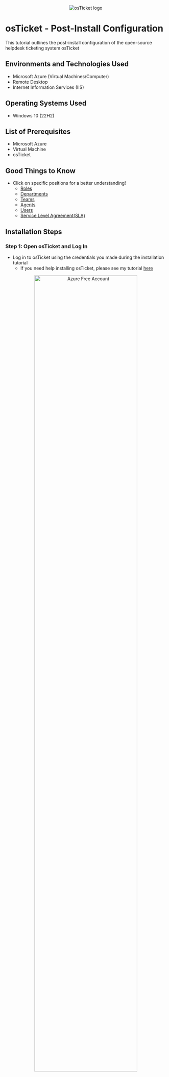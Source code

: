 <p align="center">
<img src="https://i.imgur.com/Clzj7Xs.png" alt="osTicket logo"/>
</p>

<h1>osTicket -  Post-Install Configuration</h1>
This tutorial outlines the post-install configuration of the open-source helpdesk ticketing system osTicket<br />



<h2>Environments and Technologies Used</h2>

- Microsoft Azure (Virtual Machines/Computer)
- Remote Desktop
- Internet Information Services (IIS)

<h2>Operating Systems Used </h2>

- Windows 10</b> (22H2)

<h2>List of Prerequisites</h2>

- Microsoft Azure
- Virtual Machine
- osTicket 


<h2>Good Things to Know</h2>

 - Click on specific positions for a better understanding!
 	- [Roles](https://docs.osticket.com/en/latest/Admin/Agents/Roles.html)
	- [Departments](https://docs.osticket.com/en/latest/Admin/Agents/Departments.html)
	- [Teams](https://docs.osticket.com/en/latest/Admin/Agents/Teams.html) 
	- [Agents](https://docs.osticket.com/en/latest/Admin/Agents/Agents.html)
	- [Users](https://docs.osticket.com/en/latest/Agent/Users/User%20Directory.html)
	- [Service Level Agreement(SLA)](https://docs.osticket.com/en/latest/Admin/Manage/SLA%20Plans.html)
	
   

<h2>Installation Steps</h2>

<h3>Step 1: Open osTicket and Log In</h3>

- Log in to osTicket using the credentials you made during the installation tutorial
    - If you need help installing osTicket, please see my tutorial [here](https://github.com/abner-pena/osticket-prereqs)

<p align="center">
<img src="https://i.imgur.com/gAXVBO2.png" height="80%" width="80%" alt="Azure Free Account"/>	


<h3>Step 2: Configure Roles </h3>

- Make sure you are in the Admin panel (check the top-right of the screen to see which panel you are in)
	- If it says "Agent," you are in the Admin panel
- Select the Agent tab > Roles > Add New Role
	- Name: Supreme Admin
	- Select Permissions tab and check every box under the "Tickets," "Tasks," and "Knowledgebase" sections
- Select Add Role
	
<p align="center">
<img src="https://i.imgur.com/9tiOON2.png" height="70%" width="70%" alt="Azure Free Account"/> <img src="https://i.imgur.com/CfCzRRk.png" height="70%" width="70%" alt="Azure Free Services"/>
</p>


<h3>Step 3: Configure Departments</h3>

- Ensure you are still in the Admin panel
- Select the Agent tab > Departments > Add New Department 
- Name: System Administrators
- Select Create Department 


<p align="center">
<img src="https://i.imgur.com/f2uEloL.png" height="70%" width="70%" alt="Azure Free Account"/> <img src="https://i.imgur.com/X2dXwjY.png" height="70%" width="70%" alt="Azure Free Services"/>
</p>


<h3>Step 4: Configure Teams
</h3>

- Select the Agent tab > Teams > Add New Team
- Name: Level II Support 
- Go to the Members tab and select yourself in "Select Agent" dropdown menu
- Select Create Team
	
<p align="center">
<img src="https://i.imgur.com/v6zzN3N.png" height="70%" width="70%" alt="Azure Free Account"/> <img src="https://i.imgur.com/4IieS80.png" height="70%" width="70%" alt="Azure Free Services"/>
</p>

<h3>Step 5: Allow Anyone to Create Tickets</h3>

- Select Settings > User Settings
	- Make sure the following box is unchecked: 
		- Registration Required: Require registration and login to create tickets 
		
<p align="center">
<img src="https://i.imgur.com/kcd1jRf.png" height="80%" width="80%" alt="Azure Free Account"/>		


<h3>Step 6: Configure Agents</h3>

- Select the Agent tab > Add New Agents
	- Name: Jane Doe
	- Email : jane.doe(@)osticket.com
	- Username: jane.doe
	- Click Set Password and uncheck the box that says "Send the Agent a Password Reset Email"
		- Set your password to anything you like
		- Uncheck the box that says "Require Password Change at Next Login"
		- Select set
		
<p align="center">
<img src="https://i.imgur.com/fTvI0Ru.png" height="70%" width="70%" alt="Azure Free Account"/> <img src="https://i.imgur.com/6OU5KqX.png" height="70%" width="70%" alt="Azure Free Services"/>
</p>

- Select the Access tab 
- Under Primary Department: 
- Select the Department dropdown menu > System Administrators
- Select the Role dropdown menu > Supreme Admin
- Extended Accesss 
- Select Department > Support > Add > Supreme Admin
- Select Team tab
- Select Team dropdown menu > Level II Support
- Select Add
- Select Create	

	
<p align="center">
<img src="https://i.imgur.com/HPSPHNU.png" height="70%" width="70%" alt="Azure Free Account"/> <img src="https://i.imgur.com/hotx1wo.png" height="70%" width="70%" alt="Azure Free Services"/>
</p>

- Create another agent and replace Jane with John.
	- Follow the same steps as above, except make some changes to the Primary Department
	- Select the Department dropdown menu > Support
	- Select the Role dropdown menu > View Only
	- Extended Accesss 
	- Select Department > Support > Save Changes
		
<p align="center">
<img src="https://i.imgur.com/qQ8ckBr.png" height="70%" width="70%" alt="Azure Free Account"/> <img src="https://i.imgur.com/KVPsUb4.png" height="70%" width="70%" alt="Azure Free Services"/>
</p>
 
     

<h3>Step 7: Configure Users
</h3>

<p align="center">
<img src="https://i.imgur.com/UUqCK1d.png" height="80%" width="80%" alt="Azure Free Account"/>		
	
- Select the Users tab to create a user
	- Email Address: Karen(@)osticket.com
	- Full Name: Karen Karen
	- Select Add User
	
<p align="center">
<img src="https://i.imgur.com/wpTn12W.png" height="80%" width="80%" alt="Azure Free Account"/>			
	
 - Select the User tab again to create another user
	- Email Address: Ken(@)osticket.com
	- Full Name: Ken Ken
	- Select Add User

<p align="center">
<img src="https://i.imgur.com/EXyy5Gq.png" height="80%" width="80%" alt="Azure Free Account"/>		

<h3>Step 8:  Configure Service Level Agreements (SLA)
</h3>

  - We will create three SLAs
  - Select the Manage tab > SLA > Add New SLA Plan
	- Name: SEV-A 			
	- Grace Period: 1
	- Schedule dropdown menu: 24/7
	- Select Add Plan
    
<p align="center">
<img src="https://i.imgur.com/fMR4yMR.png" height="80%" width="80%" alt="Azure Free Account"/> <img src="https://i.imgur.com/3tQnihq.png" height="80%" width="80%" alt="Azure Free Services"/>
</p>

	- Name: SEV-B
	- Grace Period: 4
	- Schedule dropdown menu: 24/7
	- Select Add Plan
	
<p align="center">
<img src="https://i.imgur.com/pAbQPEP.png" height="80%" width="80%" alt="Azure Free Account"/>

	- Name: SEV-C 
	- Grace Period: 8
	- Schedule dropdown menu: Monday - Friday 8AM - 5PM with U.S. Holidays
	- Select Add Plan

<p align="center">
<img src="https://i.imgur.com/5cgn0oz.png" height="80%" width="80%" alt="Azure Free Account"/>



<h3>Step 9:   Configure Help Topics
</h3>

- We will create four Help Topics
- Select the Manage tab > Help Topics > Add New Help Topic
	- Business Critical Outage
	- Personal Computer Issues
	- Equipment Request
	- Password Reset
- Select Add Topic for each topic

<p align="center">
<img src="https://i.imgur.com/uFmSyqK.png" height="80%" width="80%" alt="Azure Free Account"/>



🎉Congratulations! You have configured osTicket succesfully!🎉 Click [here](https://github.com/abner-pena/ticket-lifecycle) to move on to the final part of this tutorial! 
